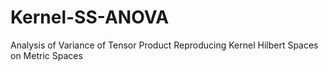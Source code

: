 # Kernel-SS-ANOVA
Analysis of Variance of Tensor Product Reproducing Kernel Hilbert Spaces on Metric Spaces
